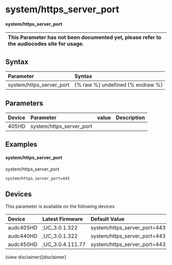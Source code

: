 ﻿---
description: system/https_server_port
search: false
---

# system/https_server_port

#### system/https_server_port


| This Parameter has not been documented yet, please refer to the audiocodes site for usage.  |
| :--- |

## Syntax
| Parameter | Syntax |
| :--- | :--- |
|system/https_server_port | {% raw %} undefined {% endraw %} |

## Parameters
|Device|Parameter|value|Description|
|:---|:---|:---|:---|
| 405HD | system/https_server_port |  |  |

## Examples
#### system/https_server_port

system/https_server_port

```
system/https_server_port=443
```

## Devices
This parameter is available on the following devices

| Device | Latest Firmware | Default Value |
|:---|:---|:---|
| audc405HD | ;UC_3.0.1.322 | system/https_server_port=443 
| audc440HD | ;UC_3.0.1.322 | system/https_server_port=443 
| audc450HD | ;UC_3.0.4.111.77 | system/https_server_port=443 

(view disclaimer)[disclaimer]

